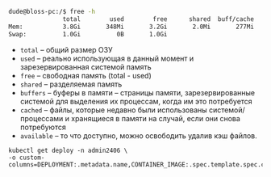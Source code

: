 
```bash
dude@bloss-pc:/$ free -h
               total        used        free      shared  buff/cache   available
Mem:           3.8Gi       348Mi       3.2Gi       2.0Mi       277Mi       3.2Gi
Swap:          1.0Gi          0B       1.0Gi
```

- `total` – общий размер ОЗУ
- `used` – реально использующая в данный момент и зарезервированная системой память
- `free` – свободная память (total - used)
- `shared` – разделяемая память
- `buffers` – буферы в памяти – страницы памяти, зарезервированные системой для выделения их процессам, когда им это потребуется
- `cached` – файлы, которые недавно были использованы системой/процессами и хранящиеся в памяти на случай, если они снова потребуются
- `available` – то что доступно, можно освободить удалив кэш файлов.

```
kubectl get deploy -n admin2406 \
-o custom-columns=DEPLOYMENT:.metadata.name,CONTAINER_IMAGE:.spec.template.spec.containers.image,
```